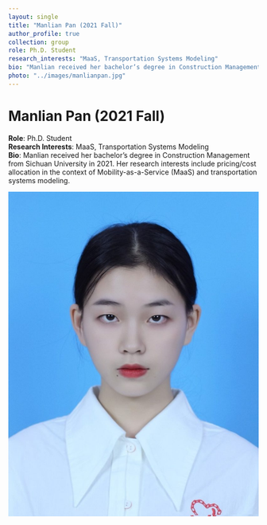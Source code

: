 ```yaml
---
layout: single
title: "Manlian Pan (2021 Fall)"
author_profile: true
collection: group
role: Ph.D. Student
research_interests: "MaaS, Transportation Systems Modeling"
bio: "Manlian received her bachelor’s degree in Construction Management from Sichuan University in 2021. Her research interests include pricing/cost allocation in the context of Mobility-as-a-Service (MaaS) and transportation systems modeling."
photo: "../images/manlianpan.jpg"
---
```


# Manlian Pan (2021 Fall)

**Role**: Ph.D. Student  
**Research Interests**: MaaS, Transportation Systems Modeling  
**Bio**: Manlian received her bachelor’s degree in Construction Management from Sichuan University in 2021. Her research interests include pricing/cost allocation in the context of Mobility-as-a-Service (MaaS) and transportation systems modeling.

![Manlian Pan](../images/manlianpan.png)

